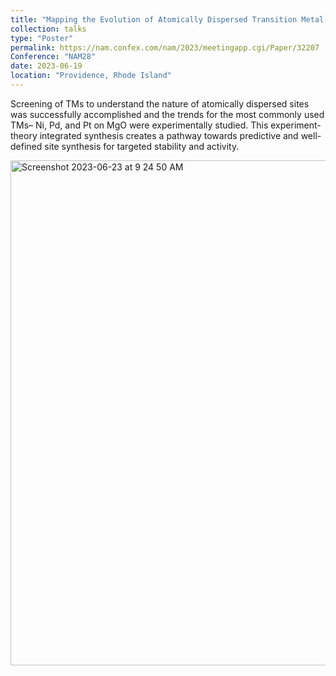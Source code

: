 ```yaml
---
title: "Mapping the Evolution of Atomically Dispersed Transition Metal Catalysts from Surface to Subsurface Sites on MgO Support"
collection: talks
type: "Poster"
permalink: https://nam.confex.com/nam/2023/meetingapp.cgi/Paper/32207
Conference: "NAM28"
date: 2023-06-19
location: "Providence, Rhode Island" 
---
```

Screening of TMs to understand the nature of atomically dispersed sites was successfully accomplished and the trends for the most commonly used TMs– Ni, Pd, and Pt on MgO were experimentally studied. This experiment-theory integrated synthesis creates a pathway towards predictive and well-defined site synthesis for targeted stability and activity.

<img width="808" alt="Screenshot 2023-06-23 at 9 24 50 AM" src="https://github.com/Rachita028/Rachita028.github.io/assets/58958731/d1ac2dfe-76f5-476d-ac65-7d99c86a3461">




